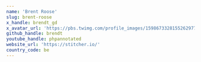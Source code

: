 ```yaml
---
name: 'Brent Roose'
slug: brent-roose
x_handle: brendt_gd
x_avatar_url: 'https://pbs.twimg.com/profile_images/1598673328155262977/c_95AZZ8_200x200.jpg'
github_handle: brendt
youtube_handle: phpannotated
website_url: 'https://stitcher.io/'
country_code: be
---
```

